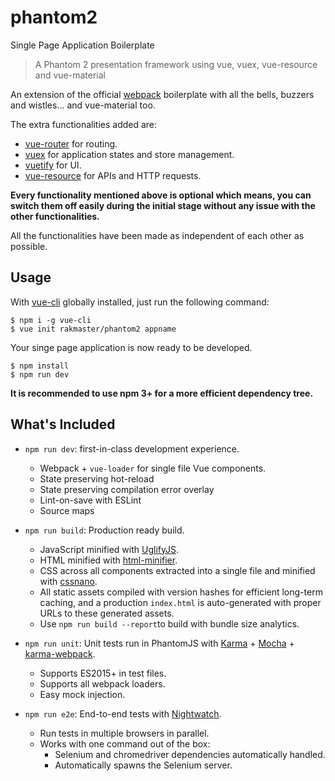 # phantom2

Single Page Application Boilerplate

> A Phantom 2 presentation framework using vue, vuex, vue-resource and vue-material

An extension of the official [webpack](http://github.com/vuejs-templates/webpack) boilerplate with all the bells, buzzers and wistles... and vue-material too.

The extra functionalities added are:

- [vue-router](https://github.com/vuejs/vue-router) for routing.
- [vuex](https://github.com/vuejs/vuex) for application states and store management.
- [vuetify](https://vuetifyjs.com/) for UI.
- [vue-resource](https://github.com/vuejs/vue-resource) for APIs and HTTP requests.

**Every functionality mentioned above is optional which means, you can switch them off easily during the initial stage without any issue with the other functionalities.**

All the functionalities have been made as independent of each other as possible.

## Usage

With [vue-cli](https://www.npmjs.com/package/vue-cli) globally installed, just run the following command:

```
$ npm i -g vue-cli
$ vue init rakmaster/phantom2 appname
```

Your singe page application is now ready to be developed.

```
$ npm install
$ npm run dev
```

**It is recommended to use npm 3+ for a more efficient dependency tree.**

## What's Included

- `npm run dev`: first-in-class development experience.
  - Webpack + `vue-loader` for single file Vue components.
  - State preserving hot-reload
  - State preserving compilation error overlay
  - Lint-on-save with ESLint
  - Source maps

- `npm run build`: Production ready build.
  - JavaScript minified with [UglifyJS](https://github.com/mishoo/UglifyJS2).
  - HTML minified with [html-minifier](https://github.com/kangax/html-minifier).
  - CSS across all components extracted into a single file and minified with [cssnano](https://github.com/ben-eb/cssnano).
  - All static assets compiled with version hashes for efficient long-term caching, and a production `index.html` is auto-generated with proper URLs to these generated assets.
  - Use `npm run build --report`to build with bundle size analytics.

- `npm run unit`: Unit tests run in PhantomJS with [Karma](http://karma-runner.github.io/0.13/index.html) + [Mocha](http://mochajs.org/) + [karma-webpack](https://github.com/webpack/karma-webpack).
  - Supports ES2015+ in test files.
  - Supports all webpack loaders.
  - Easy mock injection.

- `npm run e2e`: End-to-end tests with [Nightwatch](http://nightwatchjs.org/).
  - Run tests in multiple browsers in parallel.
  - Works with one command out of the box:
    - Selenium and chromedriver dependencies automatically handled.
    - Automatically spawns the Selenium server.